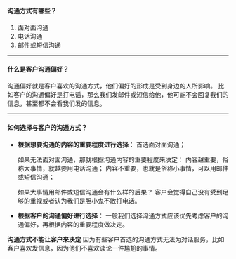 #### 沟通方式有哪些？
1. 面对面沟通
2. 电话沟通
3. 邮件或短信沟通

***

#### 什么是客户沟通偏好？
沟通偏好就是客户喜欢的沟通方式，他们偏好的形成是受到身边的人所影响。
比如客户的沟通偏好是打电话，那么我们发邮件或短信给他，他可能不会回复我们的信息，甚至都不会看我们发的信息。

***

#### 如何选择与客户的沟通方式？
- **根据想要沟通的内容的重要程度进行选择**：
	首选面对面沟通；

	如果无法面对面沟通，那就根据沟通内容的重要程度来决定：
	内容越重要，俗称大事情，就越要用电话沟通；
	内容不重要，也就是俗称小事情，可以用邮件或短信沟通；

	如果大事情用邮件或短信沟通会有什么样的后果？
	客户会觉得自己没有受到足够的重视或者认为我们是胆小鬼不敢打电话。

- **根据客户的沟通偏好进行选择**：
一般我们选择沟通方式应该优先考虑客户的沟通偏好，再根据内容的重要程度做决定。

**沟通方式不能让客户来决定**
因为有些客户首选的沟通方式无法为对话服务，比如客户喜欢发信息，因为他们不喜欢谈论一件尴尬的事情。

